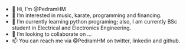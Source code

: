 - 👋 Hi, I’m @PedramHM
- 👀 I’m interested in music, karate, programming and financing.
- 🌱 I’m currently learning python programing; also, I am currently BSc student in Electrical and Electronics Engineering.
- 💞️ I’m looking to collaborate on ...
- 📫 You can reach me via @PedramHM on twitter, linkedin and github.

<!---
PedramHM/PedramHM is a ✨ special ✨ repository because its `README.md` (this file) appears on your GitHub profile.
You can click the Preview link to take a look at your changes.
--->
